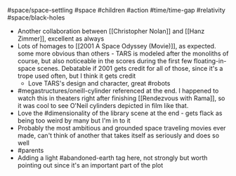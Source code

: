 #space/space-settling #space #children #action #time/time-gap #relativity #space/black-holes



- Another collaboration between [[Christopher Nolan]] and [[Hanz Zimmer]], excellent as always
- Lots of homages to [[2001 A Space Odyssey (Movie)]], as expected. some more obvious than others - TARS is modeled after the monoliths of course, but also noticeable in the scores during the first few floating-in-space scenes. Debatable if 2001 gets credit for all of those, since it's a trope used often, but I think it gets credit 
	- Love TARS's design and character, great #robots 
- #megastructures/oneill-cylinder referenced at the end. I happened to watch this in theaters right after finishing [[Rendezvous with Rama]], so it was cool to see O'Neil cylinders depicted in film like that. 
- Love the #dimensionality of the library scene at the end - gets flack as being too weird by many but I'm in to it 
- Probably the most ambitious and grounded space traveling movies ever made, can't think of another that takes itself as seriously and does so well 
- #parents 
- Adding a light #abandoned-earth tag here, not strongly but worth pointing out since it's an important part of the plot